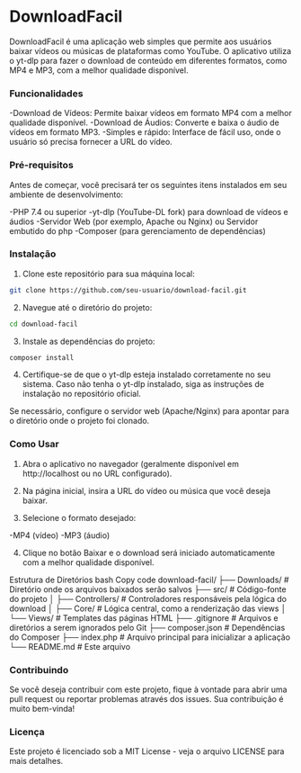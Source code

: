 # DownloadFacil

DownloadFacil é uma aplicação web simples que permite aos usuários baixar vídeos ou músicas de plataformas como YouTube. O aplicativo utiliza o yt-dlp para fazer o download de conteúdo em diferentes formatos, como MP4 e MP3, com a melhor qualidade disponível.

### Funcionalidades

-Download de Vídeos: Permite baixar vídeos em formato MP4 com a melhor qualidade disponível.
-Download de Áudios: Converte e baixa o áudio de vídeos em formato MP3.
-Simples e rápido: Interface de fácil uso, onde o usuário só precisa fornecer a URL do vídeo.

### Pré-requisitos
Antes de começar, você precisará ter os seguintes itens instalados em seu ambiente de desenvolvimento:

-PHP 7.4 ou superior
-yt-dlp (YouTube-DL fork) para download de vídeos e áudios
-Servidor Web (por exemplo, Apache ou Nginx) ou Servidor embutido do php
-Composer (para gerenciamento de dependências)

### Instalação

1. Clone este repositório para sua máquina local:

```bash
git clone https://github.com/seu-usuario/download-facil.git
```

2. Navegue até o diretório do projeto:

```bash
cd download-facil
```

3. Instale as dependências do projeto:

```bash
composer install
```

4. Certifique-se de que o yt-dlp esteja instalado corretamente no seu sistema. Caso não tenha o yt-dlp instalado, siga as instruções de instalação no repositório oficial.

Se necessário, configure o servidor web (Apache/Nginx) para apontar para o diretório onde o projeto foi clonado.

### Como Usar

1. Abra o aplicativo no navegador (geralmente disponível em http://localhost ou no URL configurado).

2. Na página inicial, insira a URL do vídeo ou música que você deseja baixar.

3. Selecione o formato desejado:

-MP4 (vídeo)
-MP3 (áudio)

4. Clique no botão Baixar e o download será iniciado automaticamente com a melhor qualidade disponível.

Estrutura de Diretórios
bash
Copy code
download-facil/
├── Downloads/                # Diretório onde os arquivos baixados serão salvos
├── src/                      # Código-fonte do projeto
│   ├── Controllers/          # Controladores responsáveis pela lógica do download
│   ├── Core/                 # Lógica central, como a renderização das views
│   └── Views/                # Templates das páginas HTML
├── .gitignore                # Arquivos e diretórios a serem ignorados pelo Git
├── composer.json             # Dependências do Composer
├── index.php                 # Arquivo principal para inicializar a aplicação
└── README.md                 # Este arquivo

### Contribuindo
Se você deseja contribuir com este projeto, fique à vontade para abrir uma pull request ou reportar problemas através dos issues. Sua contribuição é muito bem-vinda!

### Licença
Este projeto é licenciado sob a MIT License - veja o arquivo LICENSE para mais detalhes.